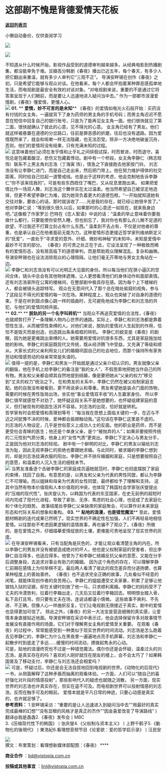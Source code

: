 # 这部剧不愧是背德爱情天花板

[**返回列表页**](/gzh/看理想)

小懒自动备份，仅供查阅学习

![](https://mmbiz.qpic.cn/mmbiz_png/aP7vrTpXJxRA0ViaNRqia18YGj5LgX4VSibTFXfBlkXZakYUA8yBkEQYYmpmDmxH0IZyeY4oUcOiabiaj1PywxF6StQ/640?wx_fmt=png)

![](https://mmbiz.qpic.cn/mmbiz_png/aP7vrTpXJxRvdqgzmCY4CMlz9sWFWqWI8kFicQBywCveibaMHMwjdb2PSzqcPzIjsKIfUYCDw27VgQBxju4oBlMg/640?wx_fmt=png&from;=appmsg)

  
不知道从什么时候开始，影视作品受到的道德审判越来越多。从经典电影到热播剧集，都没能幸免于难。豆瓣高分韩剧《春夜》播出已近五年，每个春天，有多少人把它翻出来重温，就有多少人审判它“三观不正”。
导演安畔锡在创作《春夜》之初，只是希望它能够与观众对谈。在他看来，每个人都会怀抱着某种罪恶感孤单地生活，而电视剧是最安全有效的对谈对象。“对电视剧来说，重要的不是通过它将答案呈现于人们眼前，而是要让人迅速地进入疑问当中去。”
作为一部都市浪漫爱情剧，《春夜》懂爱情，更懂人心。  
![](https://mmbiz.qpic.cn/mmbiz_png/aP7vrTpXJxRA0ViaNRqia18YGj5LgX4VSibyicaNpfZMjSJFGHr85glQV0UvxPDGJ30TMHYUPnUHgbYyqpCwF83EGw/640?wx_fmt=png)
****01.**** ** **爱情，妙不可言的是未知****
《春夜》的爱情如电光火石般开始：买药没有付钱的女主角，一遍就背下了身为药师的男主角的手机号码；而男主角迟迟不愿意在短信中回复自己的银行账号，只是为了能再见女主角一面。他们很快就见了第二面，很快就确认了彼此的心意，见不得光的心意。
女主角已经有了男友。他们就这样被悬置在道德的分岔路口，往前是罪恶感的折磨，往后也没有退路。因为爱情既然来了，就会和咳嗽一样无法隐藏，也无法忍受。除非一方决绝地破釜沉舟，否则，他们的爱情将没有结果，只有充满未知的过程。  
![](https://mmbiz.qpic.cn/mmbiz_jpg/aP7vrTpXJxRvdqgzmCY4CMlz9sWFWqWIN4R8f0jNDicsH4M27eQfrI2GEEH68x3aT8ZqvBehFA16DiaYyRBeWwhw/640?wx_fmt=jpeg&from;=appmsg)
这意味着他们必须在发乎情和止乎礼之间徘徊试探，时而冒进，时而退守。喜悦总是包藏着酸涩，悲伤又包藏着悸动。剧中有一个桥段，女主角李静仁（韩志旼
饰）联系不上男主角刘志浩（丁海寅 饰），情急之下直接跑去他家按门铃。
刘志浩没有让李静仁进门，而是自己走出来，然后把门带上。他在努力维护得体的社交距离，同时给自己拉起一道警戒线。也是出于这样的考虑，他会克制地告诉李静仁“你不该来找我的”。可是有些东西捂住了嘴巴，又从叹息里跑出来。
如果把爱情比作一场双人舞，刘志浩这个舞伴实在太过温柔。他当然希望自己被坚定地选择，但更不希望李静仁为难，因为她背负着更大的道德包袱。“一开始就知道她有交往对象，要收心的话，那时就该收了……光是我的存在，就已经让她很辛苦了。”
他对李静仁说：“等到很久很久以后，如果那时的心意还一如现在，就来我身边吧。”这像极了作家罗兰·巴特在《恋人絮语》中说的话：“温柔的举止意味着你要我做什么都行，只要能使你安然入睡，但也别忘了，我对你也有那么点儿微不足道的欲望，不过我还不打算立刻占有什么东西。”
温柔到不去占有，不仅是对他者的尊重，也是承认自己在他者面前无能为力。这种爱情形态更接近哲学家列维纳斯定义的“抚爱”，一直处于“寻求爱的意外、纤细、微妙和神秘”的未知中。未知是爱情中最妙不可言的部分。
《春夜》的可贵之处正在于此，它设法呈现了一种极致而稀有的爱情形态，没有居高临下的道德审判，而是帮助观众理解混乱、复杂和幽微。导演安畔锡也在设法消除观众的心理阻隔，让他们毫无芥蒂地与男女主角站在一边。  
![](https://mmbiz.qpic.cn/mmbiz_png/aP7vrTpXJxRvdqgzmCY4CMlz9sWFWqWI6c9deynoLSww6TrWXCXb4EI0qZjucGofVAerHhASuALmOSO61Dw2Sw/640?wx_fmt=png&from;=appmsg)
李静仁和刘志浩没有可以光明正大见面的身份。所以每当他们在狭小逼仄的空间合体，镜头中总会有其他物体遮掩，让人更想看清他们的身体动作和面部表情。还有刘志浩家所在公寓的楼梯间，在整部剧中极具存在感。因为每个上下楼梯的人，都会被镜头追踪特写。
观众在无意间代入了那个总在暗处偷窥的视角，参与了这段见不得光的爱情的每一次在场。某种程度上，观众也突破了对自身的道德约束。于是在听到鼓点像心跳一样的插曲时，无可避免地成为李静仁和刘志浩的共犯，与他们的爱情同频共振。  
 ** **02.**** ** **脱轨的另一个名字叫转机****
当观众不再追究爱情的合法性，《春夜》也就顺势打开了一条理解人物内心世界的通路。实际上，李静仁和刘志浩都是靠着惯性生活，从而被惯性束缚的人。对他们来说，脱轨的爱情对人生起到的作用，恰恰不是毁灭而是创造，创造跳出条条框框的转机。
李静仁的蜕变是《春夜》的剧眼，因为她是更难跳出束缚的人。她需要用爱情对抗很多东西，尤其是家庭施加给她的影响。李静仁的家庭既现代又传统，既从经济腾飞中受益，又充满了等级和顺从。大家长式的父亲利用女儿们的婚姻巩固自己的社会地位，而那个操持所有家务劳动和情感劳动的母亲常常是失语的。  
![](https://mmbiz.qpic.cn/mmbiz_jpg/aP7vrTpXJxRvdqgzmCY4CMlz9sWFWqWIcGSL5b8xX3tHM9A2zoawLYyyMy8JFxktGR1lqSeO097VQ1tN8Zsyuw/640?wx_fmt=jpeg&from;=appmsg)
值得一提的是，李静仁和男友一开始就是通过父亲介绍认识的。男友就像父亲的翻版，他在手机上给李静仁的备注是“我的女人”，不假思索地把她当作自己的所有物。男友和父亲都会顺其自然地提到结婚，像是要把她从“父亲的权力”移交到“丈夫的权力”统治之下。
在和男友的关系中，李静仁仍然在被父权制家庭支配。她的自我没有被看到，更不用说承认和尊重。男友希望她是装点门面的饰物，需要的时候在男性饭局出场，坐实他“事业爱情双丰收”的人生赢家身份。
所以李静仁很早就感觉不对劲了，她怀疑这段关系不是她想要的，也怀疑组建家庭的意义，但打破现有的稳固生活并不容易。刘志浩的出现，恰好就是转机。  
哲学家有时会把爱情和真理划等号：“每当我在思想上面临关键的一步，在迈与不迈之间犹豫不决的时候，爱神都会振翅触动我。”这句话在李静仁这里是不虚的。
刘志浩的人物设定，几乎是世俗意义上成功人士的反面。他的职业是药师，而不是更受社会青睐的医生；他还是个单身父亲，是个“被抛弃的人”；如果非要按照传统的二元性别气质分类，他身上的“女性气质”更突出。李静仁下定决心与男友分手，正是因为他对刘志浩的轻视。
剧中有一个鲜明的对比，李静仁的男友以输给刘志浩为耻，因此无视李静仁的拒绝也要跟她求婚。与此同时，被求婚的李静仁想到的，却是刘志浩挂满衣服的阳台。李静仁并不排斥婚姻和家庭，只是想要按照自己的意愿，和温柔的人沉入生活的细枝末节。  
![](https://mmbiz.qpic.cn/mmbiz_jpg/aP7vrTpXJxRvdqgzmCY4CMlz9sWFWqWILMVopNTFwcWibHxFUOzaRUPylm8MDEeA1dHNcOE0h8VZsm7peaol7lg/640?wx_fmt=jpeg&from;=appmsg)
当男友准备逐个击破李静仁的家庭成员逼她就范时，李静仁也彻底摆脱了家庭的束缚，找回了自我。有意思的是，以男友和父亲为代表的男性同盟，都认为李静仁不可理喻。而以姐妹和母亲为代表的女性同盟，最终都给予了理解和支持。
这其中当然有物本价值观和人本价值观的冲突，也体现了韩国社会学家张庆燮提出的“压缩的现代性”。张庆燮认为，以韩国为代表的东亚国家，在史无前例的超短时间内完成了现代化进程，导致了紧张、无序、焦虑的社会心理，也促成了去家庭化和个体化的趋势。
故事结尾处李静仁父亲缺席的家庭聚会，可以算作对未来家庭形态和代际关系的想象和重构。 ****03.**** ** **贴地的浪漫，也是错觉魔法****
至此，爱情题材韩剧的迭代成果已然明了。现实世界的不确定性在加强，人们不再轻易地相信爱情。以往那些不考虑因果逻辑的滥情故事，再也骗不了观众了。《春夜》所做的，是在爱情之外，仔细描摹爱情绽放的土壤，更难能可贵地呈现了现实世界的灰度。  
![](https://mmbiz.qpic.cn/mmbiz_png/aP7vrTpXJxRvdqgzmCY4CMlz9sWFWqWIAPRAgL1iaR2hqL6gKSuOmcBcH9DVBNDjREEOzcCHeib2iaQhfshAj5t8A/640?wx_fmt=png&from;=appmsg)
在导演安畔锡看来，只有当配角是灰色的，才能让观众看清楚主角的内在。所以李静仁的男友并没有被塑造成绝对的坏人，他也是父权制家庭的受害者，但比李静仁自洽得多，也适应得多。他曾为了和李静仁结婚反抗父亲的意愿，又能在分手后调整身段，去追求对事业有助力的婚姻。
因为这个角色的存在，可以理解李静仁前期在感情上为何举棋不定。最后两人看清了彼此的观念差异而分道扬镳，也算某种程度上的善始善终。
《春夜》也不追求完全正确的故事，几处看似不经意的闲笔，就能体现创作者的良苦用心。李静仁的姐姐遭受丈夫家暴，积累了足够让他锒铛入狱的证据，却在关键时刻放了他一马，只求顺利离婚。李静仁的妈妈受不了丈夫的冷漠势利，拉着行李箱出走，几天后又拉着行李箱回去。明明恨女婿入骨，私下且打且骂，但只要有丈夫在场，连说话都谨小慎微。
这些故事不爽利、不先进、不正确，但像人心一样曲折反复。它们让电视剧无限接近于真实，剧中的爱情也显得更加可信了。
除此之外，《春夜》的另一大法宝是营造细微的真实感，让爱情本身直接贴近地面。导演安畔锡在采访中表示过，他会选择保留许多对故事情节发展没有直接作用的场面，它们对于理解男女主角的爱情至关重要。
在观看《春夜》的过程中，常常能感受到一种类似于现实世界的时间流动。刘志浩是怎么跑着去见李静仁的，李静仁为什么在黑夜里一遍遍地点亮手机屏幕，刘志浩和李静仁一起散步时到底走了多远……缓慢的时间流动，撩拨起隽永的心动。  
可是，贴地的浪漫终究也不过是一种错觉魔法。偶尔你还是会怀疑，温柔过头的刘志浩，是真实存在的吗？喜欢的人刚好就住在朋友的楼上，会不会太巧了？如果韩国普及了移动支付，李静仁与刘志浩还会相爱吗？  
![](https://mmbiz.qpic.cn/mmbiz_png/aP7vrTpXJxRvdqgzmCY4CMlz9sWFWqWIFiagWVHkjhtKK62FwxahpEWB2jZqwd6yAn6oDhtIRbtYicrg9ULTXdJw/640?wx_fmt=png&from;=appmsg)
可是，怀疑过后，你还是会无法自拔地回到电视剧的世界。《动物化的后现代》一书，从侧面解释了这种矛盾而抽离的观看体验。一方面，人们可以“随自己的喜好强化对片段的情感投射”，那些影响代入的疑虑也就随之消散。
另一方面，现实世界的刘志浩也许真实存在，但实在遥不可及。而电视剧世界可以投射情感的刘志浩，反而在触手可及的眼前。
爱情本就是平凡日常的神迹，只要心动感是真实的，也许就足够了。  
 **参考资料：**
1.安畔锡采访：“重要的是让人迅速进入到疑问当中去”“用最好的真实完成最棒的幻想”“没有显眼的风格才是真正的杰作”“因金喜爱改变了导演路线”丨翻译@我是毳毳2.《春夜》发布会丨MBC  
3.《压缩现代性下的韩国》丨张庆燮4.《父权制与资本主义》丨上野千鹤子5.《動物化的後現代》丨東浩紀6.看理想音频节目《论爱欲：爱的哲学启示录》丨汪民安  
  
![](https://mmbiz.qpic.cn/mmbiz_png/aP7vrTpXJxRA0ViaNRqia18YGj5LgX4VSibCtkY28xLiaOEanibJrx7E0bWiaH8tRc0WkaCZ35VoiabPsr0urCBdAzT9Q/640?wx_fmt=png)  
撰文：布里策划：看理想新媒体部配图：《春夜》 ****

 **商业合作** ：bd@vistopia.com.cn  

 **投稿或其他事宜** ：linl@vistopia.com.cn

